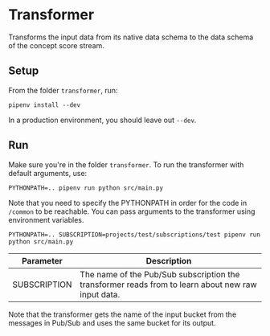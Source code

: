 # Transformer

Transforms the input data from its native data schema to the data schema of the concept score stream.

## Setup

From the folder `transformer`, run:

```
pipenv install --dev
```

In a production environment, you should leave out `--dev`.

## Run

Make sure you're in the folder `transformer`. To run the transformer with default arguments, use:

```
PYTHONPATH=.. pipenv run python src/main.py
```

Note that you need to specify the PYTHONPATH in order for the code in `/common` to be reachable. You can pass arguments to the transformer using environment variables.

```
PYTHONPATH=.. SUBSCRIPTION=projects/test/subscriptions/test pipenv run python src/main.py
```

Parameter | Description
----------|------------
SUBSCRIPTION | The name of the Pub/Sub subscription the transformer reads from to learn about new raw input data.

Note that the transformer gets the name of the input bucket from the messages in Pub/Sub and uses the same bucket for its output.